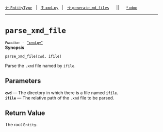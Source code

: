 [&#8592; `EntityType`](xmd.py--entitytype.md)&nbsp;&nbsp;&nbsp;|&nbsp;&nbsp;&nbsp;[&#8593; `xmd.py`](xmd.py.md)&nbsp;&nbsp;&nbsp;|&nbsp;&nbsp;&nbsp;[&#8594; `generate_md_files`](xmd.py--generate_md_files.md)&nbsp;&nbsp;&nbsp;&nbsp;&nbsp;&nbsp;||&nbsp;&nbsp;&nbsp;&nbsp;&nbsp;&nbsp;<small>[\* xdoc](../xdoc/xmd.py.xmd#L276)</small>
***

# `parse_xmd_file`
<small>*Function* &nbsp; - &nbsp; ["xmd.py"](../xmd.py)</small>  
**Synopsis**

```python
parse_xmd_file(cwd, ifile)
```

Parse the `.xmd` file named by `ifile`.

## Parameters
**`cwd`** &#8213; The directory in which there is a file named `ifile`.  
**`ifile`** &#8213; The relative path of the `.xmd` file to be parsed.  
## Return Value

The root `Entity`.


